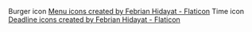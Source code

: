 Burger icon
<a href="https://www.flaticon.com/free-icons/menu" title="menu icons">Menu icons created by Febrian Hidayat - Flaticon</a> 
Time icon
<a href="https://www.flaticon.com/free-icons/deadline" title="deadline icons">Deadline icons created by Febrian Hidayat - Flaticon</a>
